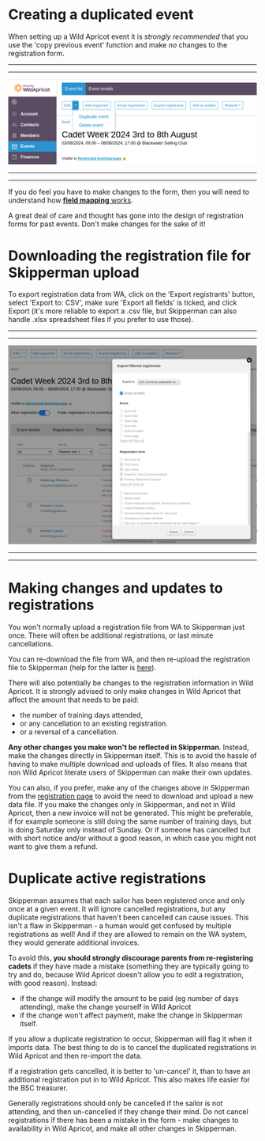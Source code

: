 
# Creating a duplicated event

When setting up a Wild Apricot event it is *strongly recommended* that you use the 'copy previous event' function and make *no* changes to the registration form.

***
***
![wa_duplicate_event.png](/static/wa_duplicate_event.png)
***
***

If you do feel you have to make changes to the form, then you will need to understand how [**field mapping** works](WA_field_mapping_help.md).

A great deal of care and thought has gone into the design of registration forms for past events. Don't make changes for the sake of it!


# Downloading the registration file for Skipperman upload

To export registration data from WA, click on the 'Export registrants' button, select 'Export to: CSV', make sure 'Export all fields' is ticked, and click Export (it's more reliable to export a .csv file, but Skipperman can also handle .xlsx spreadsheet files if you prefer to use those).

***
***
![WA_export_registrations.png](/static/WA_export_registrations.png)
***
***

# Making changes and updates to registrations

You won't normally upload a registration file from WA to Skipperman just once. There will often be additional registrations, or last minute cancellations.

You can re-download the file from WA, and then re-upload the registration file to Skipperman (help for the latter is [here](import_registration_data_help.md#updating-an-event)). 

There will also potentially be changes to the registration information in Wild Apricot. It is strongly advised to only make changes in Wild Apricot that affect the amount that needs to be paid:

- the number of training days attended, 
- or any cancellation to an existing registration.
- or a reversal of a cancellation.

**Any other changes you make won't be reflected in Skipperman**. Instead, make the changes directly in Skipperman itself. This is to avoid the hassle of having to make multiple download and uploads of files. It also means that non Wild Apricot literate users of Skipperman can make their own updates.

You can also, if you prefer, make any of the changes above in Skipperman from the [registration page](link_required.md) to avoid the need to download and upload a new data file. If you make the changes only in Skipperman, and not in Wild Apricot, then a new invoice will not be generated. This might be preferable, if for example someone is still doing the same number of training days, but is doing Saturday only instead of Sunday. Or if someone has cancelled but with short notice and/or without a good reason, in which case you might not want to give them a refund.

# Duplicate active registrations

Skipperman assumes that each sailor has been registered once and only once at a given event. It will ignore cancelled registrations, but any duplicate registrations that haven't been cancelled can cause issues. This isn't a flaw in Skipperman - a human would get confused by multiple registrations as well! And if they are allowed to remain on the WA system, they would generate additional invoices.

To avoid this, **you should strongly discourage parents from re-registering cadets** if they have made a mistake (something they are typically going to try and do, because Wild Apricot doesn't allow you to edit a registration, with good reason). Instead:

- if the change will modify the amount to be paid (eg number of days attending), make the change yourself in Wild Apricot
- if the change won't affect payment, make the change in Skipperman itself.

If you allow a duplicate registration to occur, Skipperman will flag it when it imports data. The best thing to do is to cancel the duplicated registrations in Wild Apricot and then re-import the data.

If a registration gets cancelled, it is better to 'un-cancel' it, than to have an additional registration put in to Wild Apricot. This also makes life easier for the BSC treasurer. 

Generally registrations should only be cancelled if the sailor is not attending, and then un-cancelled if they change their mind. Do not cancel registrations if there has been a mistake in the form - make changes to availability in Wild Apricot, and make all other changes in Skipperman. 

